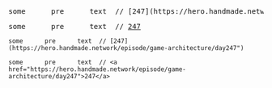 <pre>
some      pre      text  // [247](https://hero.handmade.network/episode/game-architecture/day247")
</pre>

<pre>
some      pre      text  // <a href="https://hero.handmade.network/episode/game-architecture/day247">247</a>
</pre>

```
some      pre      text  // [247](https://hero.handmade.network/episode/game-architecture/day247")
```

```
some      pre      text  // <a href="https://hero.handmade.network/episode/game-architecture/day247">247</a>
```
